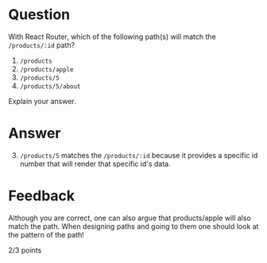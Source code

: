 # Question

With React Router, which of the following path(s) will match the `/products/:id` path?

1. `/products`
2. `/products/apple`
3. `/products/5`
4. `/products/5/about`

Explain your answer.

# Answer
3. `/products/5` matches the `/products/:id` because it provides a specific id number that will render that specific id's data.



# Feedback

Although you are correct, one can also argue that products/apple will also match the path. When designing paths and going to them one should look at the pattern of the path!

2/3 points
